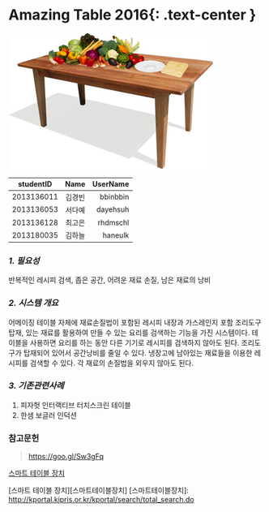 **Amazing Table 2016**{: .text-center }
==================

![amztable](https://raw.githubusercontent.com/haneulk/amz/master/amztable.png)



| studentID        | Name           | UserName  |
| ---------------- |:--------------:| ---------:|
| 2013136011       | 김경빈         | bbinbbin  |
| 2013136053       | 서다예         | dayehsuh  |
| 2013136128       | 최고은         | rhdmschl  |
| 2013180035       | 김하늘         | haneulk   |



### *1. 필요성*
반복적인 레시피 검색, 좁은 공간, 어려운 재료 손질, 남은 재료의 낭비


### *2. 시스템 개요*
어메이징 테이블 자체에 재료손질법이 포함된 레시피 내장과 가스레인지 포함 조리도구 탑재, 있는 재료를 활용하여 만들 수 있는 요리를 검색하는 기능을 가진 시스템이다.
테이블을 사용하면 요리를 하는 동안 다른 기기로 레시피를 검색하지 않아도 된다.
조리도구가 탑재되어 있어서 공간낭비를 줄일 수 있다.
냉장고에 남아있는 재료들을 이용한 레시피를 검색할 수 있다.
각 재료의 손질법을 외우지 않아도 된다.


### *3. 기존관련사례*
1. 피자헛 인터랙티브 터치스크린 테이블
2. 한샘 보글러 인덕션



### 참고문헌
> https://goo.gl/Sw3gFq

[스마트 테이블 장치](http://kportal.kipris.or.kr/kportal/search/total_search.do)

[스마트 테이블 장치][스마트테이블장치]
[스마트테이블장치]: http://kportal.kipris.or.kr/kportal/search/total_search.do

